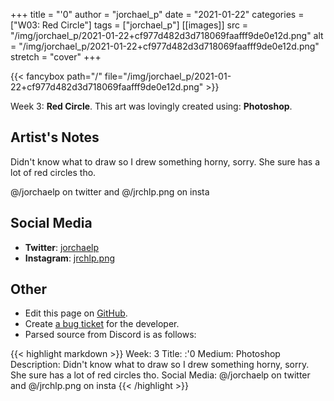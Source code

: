 +++
title =       "'0"
author =      "jorchael_p"
date =        "2021-01-22"
categories =  ["W03: Red Circle"]
tags =        ["jorchael_p"]
[[images]]
                      src = "/img/jorchael_p/2021-01-22+cf977d482d3d718069faafff9de0e12d.png"
                      alt = "/img/jorchael_p/2021-01-22+cf977d482d3d718069faafff9de0e12d.png"
                      stretch = "cover"
+++


{{< fancybox path="/" file="/img/jorchael_p/2021-01-22+cf977d482d3d718069faafff9de0e12d.png" >}}


Week 3: **Red Circle**. This art was lovingly created using: **Photoshop**.

## Artist's Notes

Didn't know what to draw so I drew something horny, sorry. She sure has a lot of red circles tho.

@/jorchaelp on twitter and @/jrchlp.png on insta

## Social Media

- **Twitter**: [jorchaelp]()
- **Instagram**: [jrchlp.png]()


## Other

- Edit this page on [GitHub](https://github.com/teaminkling/web-refresh/edit/main/blog/content/blog/jorchael_p-week-3-292d.md).
- Create [a bug ticket](https://github.com/teaminkling/web-refresh/issues/new?assignees=&labels=bug&template=problem-report.md&title=) for the developer.
- Parsed source from Discord is as follows:

{{< highlight markdown >}}
Week: 3
Title: :'0
Medium: Photoshop
Description: Didn't know what to draw so I drew something horny, sorry. She sure has a lot of red circles tho.
Social Media: @/jorchaelp on twitter and @/jrchlp.png on insta
{{< /highlight >}}
